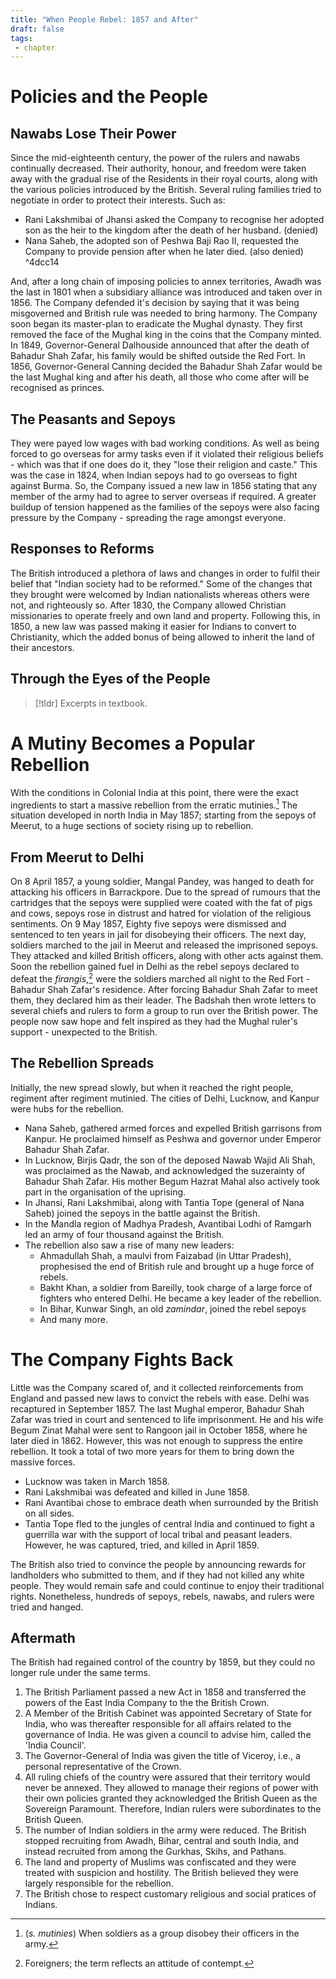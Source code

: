 ```yaml
---
title: "When People Rebel: 1857 and After"
draft: false
tags: 
 - chapter
---
```


# Policies and the People

## Nawabs Lose Their Power

Since the mid-eighteenth century, the power of the rulers and nawabs continually decreased. Their authority, honour, and freedom were taken away with the gradual rise of the Residents in their royal courts, along with the various policies introduced by the British.
Several ruling families tried to negotiate in order to protect their interests. Such as:

- Rani Lakshmibai of Jhansi asked the Company to recognise her adopted son as the heir to the kingdom after the death of her husband. (denied)
- Nana Saheb, the adopted son of Peshwa Baji Rao II, requested the Company to provide pension after when he later died. (also denied) ^4dcc14

And, after a long chain of imposing policies to annex territories, Awadh was the last in 1801 when a subsidiary alliance was introduced and taken over in 1856. The Company defended it's decision by saying that it was being misgoverned and British rule was needed to bring harmony.
The Company soon began its master-plan to eradicate the Mughal dynasty. They first removed the face of the Mughal king in the coins that the Company minted. In 1849, Governor-General Dalhouside announced that after the death of Bahadur Shah Zafar, his family would be shifted outside the Red Fort. In 1856, Governor-General Canning decided the Bahadur Shah Zafar would be the last Mughal king and after his death, all those who come after will be recognised as princes.

## The Peasants and Sepoys

They were payed low wages with bad working conditions. As well as being forced to go overseas for army tasks even if it violated their religious beliefs - which was that if one does do it, they "lose their religion and caste." This was the case in 1824, when Indian sepoys had to go overseas to fight against Burma. So, the Company issued a new law in 1856 stating that any member of the army had to agree to server overseas if required. A greater buildup of tension happened as the families of the sepoys were also facing pressure by the Company - spreading the rage amongst everyone.

## Responses to Reforms

The British introduced a plethora of laws and changes in order to fulfil their belief that "Indian society had to be reformed." Some of the changes that they brought were welcomed by Indian nationalists whereas others were not, and righteously so. After 1830, the Company allowed Christian missionaries to operate freely and own land and property. Following this, in 1850, a new law was passed making it easier for Indians to convert to Christianity, which the added bonus of being allowed to inherit the land of their ancestors.

## Through the Eyes of the People

> [!tldr] Excerpts in textbook.

# A Mutiny Becomes a Popular Rebellion

With the conditions in Colonial India at this point, there were the exact ingredients to start a massive rebellion from the erratic mutinies.[^mutinies] The situation developed in north India in May 1857; starting from the sepoys of Meerut, to a huge sections of society rising up to rebellion.

## From Meerut to Delhi

On 8 April 1857, a young soldier, Mangal Pandey, was hanged to death for attacking his officers in Barrackpore. Due to the spread of rumours that the cartridges that the sepoys were supplied were coated with the fat of pigs and cows, sepoys rose in distrust and hatred for violation of the religious sentiments. On 9 May 1857, Eighty five sepoys were dismissed and sentenced to ten years in jail for disobeying their officers. The next day, soldiers marched to the jail in Meerut and released the imprisoned sepoys. They attacked and killed British officers, along with other acts against them.
Soon the rebellion gained fuel in Delhi as the rebel sepoys declared to defeat the *firangis*,[^firangis] were the soldiers marched all night to the Red Fort - Bahadur Shah Zafar's residence. After forcing Bahadur Shah Zafar to meet them, they declared him as their leader. The Badshah then wrote letters to several chiefs and rulers to form a group to run over the British power. The people now saw hope and felt inspired as they had the Mughal ruler's support - unexpected to the British.

## The Rebellion Spreads

Initially, the new spread slowly, but when it reached the right people, regiment after regiment mutinied. The cities of Delhi, Lucknow, and Kanpur were hubs for the rebellion.

- Nana Saheb, gathered armed forces and expelled British garrisons from Kanpur. He proclaimed himself as Peshwa and governor under Emperor Bahadur Shah Zafar.
- In Lucknow, Birjis Qadr, the son of the deposed Nawab Wajid Ali Shah, was proclaimed as the Nawab, and acknowledged the suzerainty of Bahadur Shah Zafar. His mother Begum Hazrat Mahal also actively took part in the organisation of the uprising.
- In Jhansi, Rani Lakshmibai, along with Tantia Tope (general of Nana Saheb) joined the sepoys in the battle against the British.
- In the Mandla region of Madhya Pradesh, Avantibai Lodhi of Ramgarh led an army of four thousand against the British.
- The rebellion also saw a rise of many new leaders:
	- Ahmadullah Shah, a maulvi from Faizabad (in Uttar Pradesh), prophesised the end of British rule and brought up a huge force of rebels.
	- Bakht Khan, a soldier from Bareilly, took charge of a large force of fighters who entered Delhi. He became a key leader of the rebellion.
	- In Bihar, Kunwar Singh, an old *zamindar*, joined the rebel sepoys
	- And many more.

# The Company Fights Back

Little was the Company scared of, and it collected reinforcements from England and passed new laws to convict the rebels with ease. Delhi was recaptured in September 1857. The last Mughal emperor, Bahadur Shah Zafar was tried in court and sentenced to life imprisonment. He and his wife Begum Zinat Mahal were sent to Rangoon jail in October 1858, where he later died in 1862.
However, this was not enough to suppress the entire rebellion. It took a total of two more years for them to bring down the massive forces.

- Lucknow was taken in March 1858.
- Rani Lakshmibai was defeated and killed in June 1858.
- Rani Avantibai chose to embrace death when surrounded by the British on all sides.
- Tantia Tope fled to the jungles of central India and continued to fight a guerrilla war with the support of local tribal and peasant leaders. However, he was captured, tried, and killed in April 1859.

The British also tried to convince the people by announcing rewards for landholders who submitted to them, and if they had not killed any white people. They would remain safe and could continue to enjoy their traditional rights. Nonetheless, hundreds of sepoys, rebels, nawabs, and rulers were tried and hanged.

## Aftermath

The British had regained control of the country by 1859, but they could no longer rule under the same terms.

1. The British Parliament passed a new Act in 1858 and transferred the powers of the East India Company to the the British Crown.
2. A Member of the British Cabinet was appointed Secretary of State for India, who was thereafter responsible for all affairs related to the governance of India. He was given a council to advise him, called the 'India Council'.
3. The Governor-General of India was given the title of Viceroy, i.e., a personal representative of the Crown.
4. All ruling chiefs of the country were assured that their territory would never be annexed. They allowed to manage their regions of power with their own policies granted they acknowledged the British Queen as the Sovereign Paramount. Therefore, Indian rulers were subordinates to the British Queen.
5. The number of Indian soldiers in the army were reduced. The British stopped recruiting from Awadh, Bihar, central and south India, and instead recruited from among the Gurkhas, Skihs, and Pathans.
6. The land and property of Muslims was confiscated and they were treated with suspicion and hostility. The British believed they were largely responsible for the rebellion.
7. The British chose to respect customary religious and social pratices of Indians.

[^mutinies]: (*s. mutinies*) When soldiers as a group disobey their officers in the army.
[^firangis]: Foreigners; the term reflects an attitude of contempt.